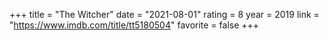 +++
title = "The Witcher"
date = "2021-08-01"
rating = 8
year = 2019
link = "https://www.imdb.com/title/tt5180504"
favorite = false
+++
